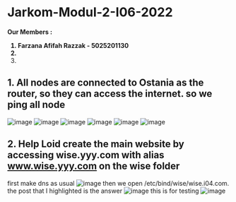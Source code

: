 # Jarkom-Modul-2-I06-2022
<strong> Our Members :
1. Farzana Afifah Razzak - 5025201130
2. 
3. </strong>

## 1. All nodes are connected to Ostania as the router, so they can access the internet. so we ping all node
![image](https://user-images.githubusercontent.com/81352414/198834631-a66567ca-218b-43c9-b2c6-267e94d9dc18.png)
![image](https://user-images.githubusercontent.com/81352414/198834652-23b6ae63-1de1-4455-a85d-525cc5180431.png)
![image](https://user-images.githubusercontent.com/81352414/198834696-a20fac31-c0c6-40c1-9f68-50a62f2bc231.png)
![image](https://user-images.githubusercontent.com/81352414/198834707-2dff4e23-5fd7-4649-9706-2befc60722ec.png)
![image](https://user-images.githubusercontent.com/81352414/198834730-89623cfe-8357-4d51-8354-ae6c60e54949.png)
![image](https://user-images.githubusercontent.com/81352414/198834749-74ce500f-2411-4d84-bcc5-b7271dd0f90a.png)

## 2. Help Loid create the main website by accessing wise.yyy.com with alias www.wise.yyy.com on the wise folder
first make dns as usual
![image](https://user-images.githubusercontent.com/81352414/198834940-76ffa5db-0a04-4bd2-9f4b-8d83f687a5e0.png)
then we open /etc/bind/wise/wise.i04.com. the post that I highlighted is the answer
![image](https://user-images.githubusercontent.com/81352414/198835005-1ef53d81-59cf-4357-b30d-dc58db751a7f.png)
this is for testing
![image](https://user-images.githubusercontent.com/81352414/198835116-1c644b99-7988-44a5-a320-e648c9c70cf1.png)


